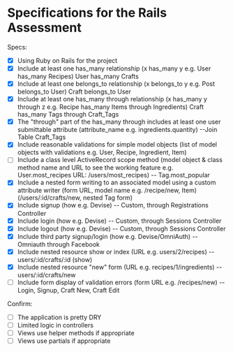# Specifications for the Rails Assessment

Specs:
- [x] Using Ruby on Rails for the project
- [x] Include at least one has_many relationship (x has_many y e.g. User has_many Recipes) User has_many Crafts
- [x] Include at least one belongs_to relationship (x belongs_to y e.g. Post belongs_to User) Craft belongs_to User
- [x] Include at least one has_many through relationship (x has_many y through z e.g. Recipe has_many Items through Ingredients) Craft has_many Tags through Craft_Tags
- [x] The "through" part of the has_many through includes at least one user submittable attribute (attribute_name e.g. ingredients.quantity) --Join Table Craft_Tags
- [x] Include reasonable validations for simple model objects (list of model objects with validations e.g. User, Recipe, Ingredient, Item)
- [ ] Include a class level ActiveRecord scope method (model object & class method name and URL to see the working feature e.g. User.most_recipes URL: /users/most_recipes) -- Tag.most_popular
- [x] Include a nested form writing to an associated model using a custom attribute writer (form URL, model name e.g. /recipe/new, Item) (/users/:id/crafts/new, nested Tag form)
- [x] Include signup (how e.g. Devise) -- Custom, through Registrations Controller
- [x] Include login (how e.g. Devise) -- Custom, through Sessions Controller
- [x] Include logout (how e.g. Devise) -- Custom, through Sessions Controller
- [x] Include third party signup/login (how e.g. Devise/OmniAuth) -- Omniauth through Facebook
- [x] Include nested resource show or index (URL e.g. users/2/recipes) -- users/:id/crafts/:id (show)
- [x] Include nested resource "new" form (URL e.g. recipes/1/ingredients) -- users/:id/crafts/new
- [ ] Include form display of validation errors (form URL e.g. /recipes/new) --Login, Signup, Craft New, Craft Edit

Confirm:
- [ ] The application is pretty DRY
- [ ] Limited logic in controllers
- [ ] Views use helper methods if appropriate
- [ ] Views use partials if appropriate
